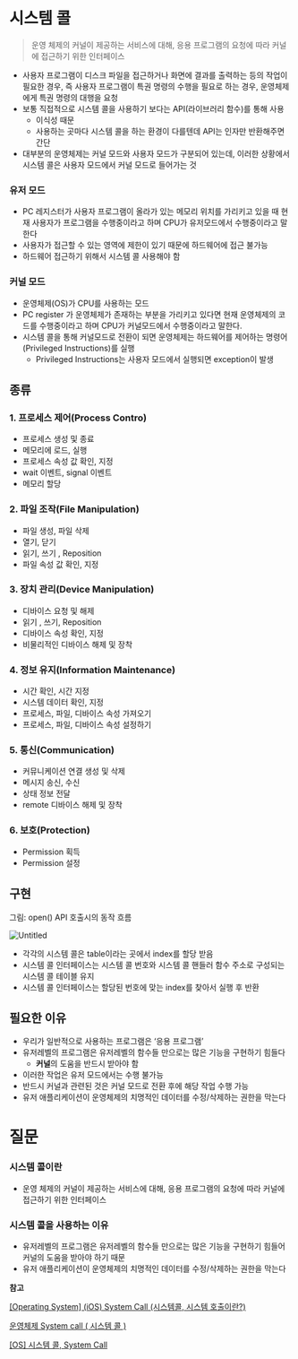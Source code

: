# 시스템 콜

> 운영 체제의 커널이 제공하는 서비스에 대해, 응용 프로그램의 요청에 따라 커널에 접근하기 위한 인터페이스
> 
- 사용자 프로그램이 디스크 파일을 접근하거나 화면에 결과를 출력하는 등의 작업이 필요한 경우, 즉 사용자 프로그램이 특권 명령의 수행을 필요로 하는 경우, 운영체제에게 특권 명령의 대행을 요청
- 보통 직접적으로 시스템 콜을 사용하기 보다는 API(라이브러리 함수)를 통해 사용
    - 이식성 때문
    - 사용하는 곳마다 시스템 콜을 하는 환경이 다를텐데 API는 인자만 반환해주면 간단
- 대부분의 운영체제는 커널 모드와 사용자 모드가 구분되어 있는데, 이러한 상황에서 시스템 콜은 사용자 모드에서 커널 모드로 들어가는 것

### 유저 모드

- PC 레지스터가 사용자 프로그램이 올라가 있는 메모리 위치를 가리키고 있을 때 현재 사용자가 프로그램을 수행중이라고 하며 CPU가 유저모드에서 수행중이라고 말한다
- 사용자가 접근할 수 있는 영역에 제한이 있기 때문에 하드웨어에 접근 불가능
- 하드웨어 접근하기 위해서 시스템 콜 사용해야 함

### 커널 모드

- 운영체제(OS)가 CPU를 사용하는 모드
- PC register 가 운영체제가 존재하는 부분을 가리키고 있다면 현재 운영체제의 코드를 수행중이라고 하며 CPU가 커널모드에서 수행중이라고 말한다.
- 시스템 콜을 통해 커널모드로 전환이 되면 운영체제는 하드웨어를 제어하는 명령어(Privileged Instructions)를 실행
    - Privileged Instructions는 사용자 모드에서 실행되면 exception이 발생

## 종류

### 1. 프로세스 제어(Process Contro)

- 프로세스 생성 및 종료
- 메모리에 로드, 실행
- 프로세스 속성 값 확인, 지정
- wait 이벤트, signal 이벤트
- 메모리 할당

### 2. 파일 조작(File Manipulation)

- 파일 생성, 파일 삭제
- 열기, 닫기
- 읽기, 쓰기 , Reposition
- 파일 속성 값 확인, 지정

### 3. 장치 관리(Device Manipulation)

- 디바이스 요청 및 해제
- 읽기 , 쓰기, Reposition
- 디바이스 속성 확인, 지정
- 비물리적인 디바이스 해제 및 장착

### 4. 정보 유지(Information Maintenance)

- 시간 확인, 시간 지정
- 시스템 데이터 확인, 지정
- 프로세스, 파일, 디바이스 속성 가져오기
- 프로세스, 파일, 디바이스 속성 설정하기

### 5. 통신(Communication)

- 커뮤니케이션 연결 생성 및 삭제
- 메시지 송신, 수신
- 상태 정보 전달
- remote 디바이스 해제 및 장착

### 6. 보호(Protection)

- Permission 획득
- Permission 설정

## 구현

그림: open() API 호출시의 동작 흐름

![Untitled](https://img1.daumcdn.net/thumb/R1280x0/?scode=mtistory2&fname=https%3A%2F%2Fblog.kakaocdn.net%2Fdn%2Fv13g9%2FbtryuWqR3ap%2FBlHhB9sWyD5TuvhST3Es50%2Fimg.png)

- 각각의 시스템 콜은 table이라는 곳에서 index를 할당 받음
- 시스템 콜 인터페이스는 시스템 콜 번호와 시스템 콜 핸들러 함수 주소로 구성되는 시스템 콜 테이블 유지
- 시스템 콜 인터페이스는 할당된 번호에 맞는 index를 찾아서 실행 후 반환

## 필요한 이유

- 우리가 일반적으로 사용하는 프로그램은 ‘응용 프로그램’
- 유저레벨의 프로그램은 유저레벨의 함수들 만으로는 많은 기능을 구현하기 힘들다
    - **커널**의 도움을 반드시 받아야 함
- 이러한 작업은 유저 모드에서는 수행 불가능
- 반드시 커널과 관련된 것은 커널 모드로 전환 후에 해당 작업 수행 가능
- 유저 애플리케이션이 운영체제의 치명적인 데이터를 수정/삭제하는 권한을 막는다

# 질문

### 시스템 콜이란

- 운영 체제의 커널이 제공하는 서비스에 대해, 응용 프로그램의 요청에 따라 커널에 접근하기 위한 인터페이스

### 시스템 콜을 사용하는 이유

- 유저레벨의 프로그램은 유저레벨의 함수들 만으로는 많은 기능을 구현하기 힘들어 커널의 도움을 받아야 하기 때문
- 유저 애플리케이션이 운영체제의 치명적인 데이터를 수정/삭제하는 권한을 막는다

**참고**

[[Operating System] (iOS) System Call (시스템콜, 시스템 호출이란?)](https://didu-story.tistory.com/311)

[운영체제 System call ( 시스템 콜 )](https://wpaud16.tistory.com/245)

[[OS] 시스템 콜, System Call](https://velog.io/@nnnyeong/OS-시스템-콜-System-Call)
